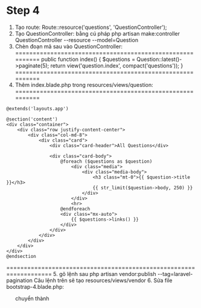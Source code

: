 # Step 4
1. Tạo route:
Route::resource('questions', 'QuestionController');
2. Tạo QuestionController: bằng cú pháp php artisan make:controller QuestionController --resource --model=Question
3. Chèn đoạn mã sau vào QuestionController:
==========================================================
public function index()
    {
        $questions = Question::latest()->paginate(5);
        return view('question.index', compact('questions'));
    }
==========================================================
4. Thêm index.blade.php trong resources/views/question:
==========================================================
```
@extends('layouts.app')

@section('content')
<div class="container">
    <div class="row justify-content-center">
        <div class="col-md-8">
            <div class="card">
                <div class="card-header">All Questions</div>

                <div class="card-body">
                    @foreach ($questions as $question)
                        <div class="media">
                            <div class="media-body">
                                <h3 class="mt-0">{{ $question->title }}</h3>
                                {{ str_limit($question->body, 250) }}
                            </div>
                        </div>
                        <hr>
                    @endforeach
                    <div class="mx-auto">
                        {{ $questions->links() }}
                    </div>
                </div>
            </div>
        </div>
    </div>
</div>
@endsection
```
===================================================================
5. gõ lệnh sau
php artisan vendor:publish --tag=laravel-pagination
Câu lệnh trên sẽ tạo resources/views/vendor
6. Sửa file bootstrap-4.blade.php:
<ul class="pagination" role="navigation">
chuyển thành
<ul class="pagination justify-content-center" role="navigation">